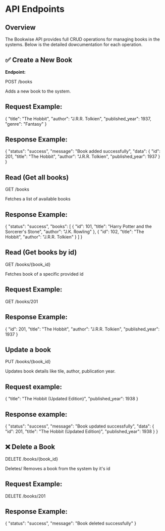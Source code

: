 # API Endpoints  

## Overview

The Bookwise API provides full CRUD operations for managing books in the systems. Below is the detailed dowcumentation for each operation.

## ✅ Create a New Book  

**Endpoint:**  

POST /books

Adds a new book to the system.

## Request Example:

{
  "title": "The Hobbit",
  "author": "J.R.R. Tolkien",
  "published_year": 1937,
  "genre": "Fantasy"
}

## Response Example:

{
  "status": "success",
  "message": "Book added successfully",
  "data": {
    "id": 201,
    "title": "The Hobbit",
    "author": "J.R.R. Tolkien",
    "published_year": 1937
  }
}

## Read (Get all books)

GET /books

Fetches a list of available books

## Response Example:

{
  "status": "success",
  "books": [
    {
      "id": 101,
      "title": "Harry Potter and the Sorcerer's Stone",
      "author": "J.K. Rowling"
    },
    {
      "id": 102,
      "title": "The Hobbit",
      "author": "J.R.R. Tolkien"
    }
  ]
}

## Read (Get books by id)

GET /books/{book_id}

Fetches book of a specific provided id

## Request Example:

GET /books/201

## Response Example:

{
  "id": 201,
  "title": "The Hobbit",
  "author": "J.R.R. Tolkien",
  "published_year": 1937
}


## Update a book

PUT /books/{book_id}

Updates book details like tile, author, publication year.

## Request example:

{
  "title": "The Hobbit (Updated Edition)",
  "published_year": 1938
}

## Response example:

{
  "status": "success",
  "message": "Book updated successfully",
  "data": {
    "id": 201,
    "title": "The Hobbit (Updated Edition)",
    "published_year": 1938
  }
}

## ❌ Delete a Book

DELETE /books/{book_id}

Deletes/ Removes a book from the system by it's id

## Request Example:

DELETE /books/201

## Response Example:

{
  "status": "success",
  "message": "Book deleted successfully"
}



